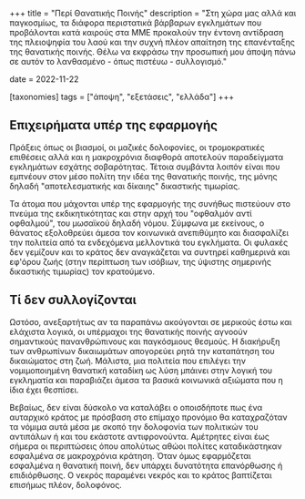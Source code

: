+++
title = "Περί Θανατικής Ποινής"
description = "Στη χώρα μας αλλά και παγκοσμίως, τα διάφορα περιστατικά βάρβαρων εγκλημάτων που προβάλονται κατά καιρούς στα ΜΜΕ προκαλούν την έντονη αντίδραση της πλειοψηφία του λαού και την συχνή πλέον απαίτηση της επανένταξης της θανατικής ποινής. Θέλω να εκφράσω την προσωπική μου άποψη πάνω σε αυτόν το λανθασμένο - όπως πιστέυω - συλλογισμό."

date = 2022-11-22

[taxonomies]
tags = ["άποψη", "εξετάσεις", "ελλάδα"]
+++

## Επιχειρήματα υπέρ της εφαρμογής

Πράξεις όπως οι βιασμοί, οι μαζικές δολοφονίες, οι τρομοκρατικές επιθέσεις αλλά και η μακροχρόνια διαφθορά αποτελούν παραδείγματα εγκλημάτων εσχάτης σοβαρότητας. Τέτοια συμβάντα λοιπόν είναι που εμπνέουν στον μέσο πολίτη την ιδέα της θανατικής ποινής, της μόνης δηλαδή "αποτελεσματικής και δίκαιης" δικαστικής τιμωρίας.

Τα άτομα που μάχονται υπέρ της εφαρμογής της συνήθως πιστεύουν στο πνεύμα της εκδικητικότητας και στην αρχή του "οφθαλμόν αντί οφθαλμού", του μωσαϊκού δηλαδή νόμου. Σύμφωνα με εκείνους, ο θάνατος εξολοθρεύει άμεσα τον κοινωνικά ανεπιθύμητο και διασφαλίζει την πολιτεία από τα ενδεχόμενα μελλοντικά του εγκλήματα. Οι φυλακές δεν γεμίζουν και το κράτος δεν αναγκάζεται να συντηρεί καθημερινά και εφ'όρου ζωής (στην περίπτωση των ισόβιων, της ύψιστης σημερινής δικαστικής τιμωρίας) τον κρατούμενο.

## Τί δεν συλλογίζονται 

Ωστόσο, ανεξαρτήτως αν τα παραπάνω ακούγονται σε μερικούς έστω και ελάχιστα λογικά, οι υπέρμαχοι της θανατικής ποινής αγνοούν σημαντικούς πανανθρώπινους και παγκόσμιους θεσμούς. Η διακήρυξη των ανθρωπίνων δικαιωμάτων απογορεύει ρητά την καταπάτηση του δικαιώματος στη ζωή. Μάλιστα, μια πολιτεία που επιλέγει την νομιμοποιημένη θανατική καταδίκη ως λύση μπάινει στην λογική του εγκληματία και παραβιάζει άμεσα τα βασικά κοινωνικά αξιώματα που η ίδια έχει θεσπίσει.

Βεβαίως, δεν είναι δύσκολο να καταλάβει ο οποισδήποτε πως ένα αυταρχικό κράτος με πρόσβαση στο επίμαχο προνόμιο θα καταχραζόταν τα νόμιμα αυτά μέσα με σκοπό την δολοφονία των πολιτικών του αντιπάλων ή και του εκάστοτε αντιφρονούντα. Αμέτρητες είναι έως σήμερα οι περιπτώσεις όπου απολύτως αθώοι πολίτες καταδικάστηκαν εσφαλμένα σε μακροχρόνια κράτηση. Όταν όμως εφαρμόζεται εσφαλμένα η θανατική ποινή, δεν υπάρχει δυνατότητα επανόρθωσης ή επιδιόρθωσης. Ο νεκρός παραμένει νεκρός και το κράτος βαπτίζεται επισήμως πλέον, δολοφόνος.
